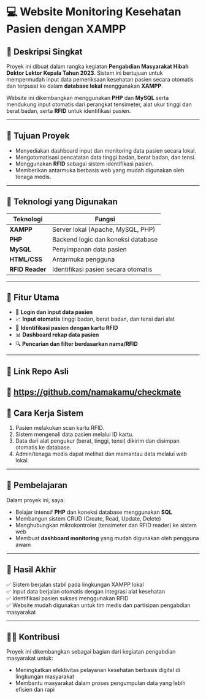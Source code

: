 # 💻 Website Monitoring Kesehatan Pasien dengan XAMPP

## 📌 Deskripsi Singkat
Proyek ini dibuat dalam rangka kegiatan **Pengabdian Masyarakat Hibah Doktor Lektor Kepala Tahun 2023**. Sistem ini bertujuan untuk mempermudah input data pemeriksaan kesehatan pasien secara otomatis dan terpusat ke dalam **database lokal** menggunakan **XAMPP**.

Website ini dikembangkan menggunakan **PHP** dan **MySQL** serta mendukung input otomatis dari perangkat tensimeter, alat ukur tinggi dan berat badan, serta **RFID** untuk identifikasi pasien.

---

## 🎯 Tujuan Proyek
- Menyediakan dashboard input dan monitoring data pasien secara lokal.
- Mengotomatisasi pencatatan data tinggi badan, berat badan, dan tensi.
- Menggunakan **RFID** sebagai sistem identifikasi pasien.
- Memberikan antarmuka berbasis web yang mudah digunakan oleh tenaga medis.

---

## 🧰 Teknologi yang Digunakan

| Teknologi         | Fungsi                                 |
|-------------------|----------------------------------------|
| **XAMPP**         | Server lokal (Apache, MySQL, PHP)      |
| **PHP**           | Backend logic dan koneksi database     |
| **MySQL**         | Penyimpanan data pasien                |
| **HTML/CSS**      | Antarmuka pengguna                     |
| **RFID Reader**   | Identifikasi pasien secara otomatis    |

---

## 🧪 Fitur Utama

- 👤 **Login dan input data pasien**
- 📈 **Input otomatis** tinggi badan, berat badan, dan tensi dari alat
- 📇 **Identifikasi pasien dengan kartu RFID**
- 📊 **Dashboard rekap data pasien**
- 🔍 **Pencarian dan filter berdasarkan nama/RFID**

---
## 📎 Link Repo Asli
🔗 https://github.com/namakamu/checkmate
---

## 🔧 Cara Kerja Sistem

1. Pasien melakukan scan kartu RFID.
2. Sistem mengenali data pasien melalui ID kartu.
3. Data dari alat pengukur (berat, tinggi, tensi) dikirim dan disimpan otomatis ke database.
4. Admin/tenaga medis dapat melihat dan memantau data melalui web lokal.

---

## 🧠 Pembelajaran

Dalam proyek ini, saya:
- Belajar intensif **PHP** dan koneksi database menggunakan **SQL**
- Membangun sistem CRUD (Create, Read, Update, Delete)
- Menghubungkan mikrokontroler (tensimeter dan RFID reader) ke sistem web
- Membuat **dashboard monitoring** yang mudah digunakan oleh pengguna awam

---

## 📌 Hasil Akhir

✅ Sistem berjalan stabil pada lingkungan XAMPP lokal  
✅ Input data berjalan otomatis dengan integrasi alat kesehatan  
✅ Identifikasi pasien sukses menggunakan RFID  
✅ Website mudah digunakan untuk tim medis dan partisipan pengabdian masyarakat

---

## 🧑‍🏫 Kontribusi

Proyek ini dikembangkan sebagai bagian dari kegiatan pengabdian masyarakat untuk:
- Meningkatkan efektivitas pelayanan kesehatan berbasis digital di lingkungan masyarakat
- Membantu masyarakat dalam proses pengumpulan data yang lebih efisien dan rapi

